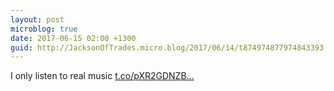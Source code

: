 ```yaml
---
layout: post
microblog: true
date: 2017-06-15 02:00 +1300
guid: http://JacksonOfTrades.micro.blog/2017/06/14/t874974877974843393.html
---
```

I only listen to real music [t.co/pXR2GDNZB...](https://t.co/pXR2GDNZBf)
